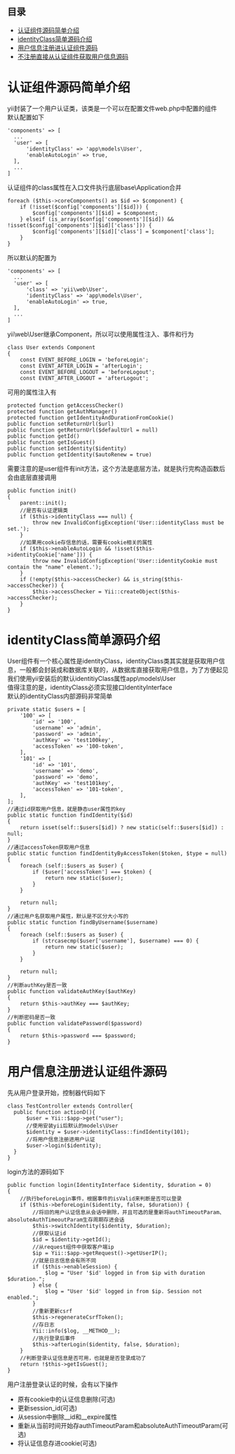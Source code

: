 ## 目录
* [认证组件源码简单介绍](#认证组件简单介绍源码)
* [identityClass简单源码介绍](#identityClass简单源码介绍)
* [用户信息注册进认证组件源码](#用户信息注册进认证组件源码)
* [不注册直接从认证组件获取用户信息源码](#不注册直接从认证组件获取用户信息源码)

# 认证组件源码简单介绍
yii封装了一个用户认证类，该类是一个可以在配置文件web.php中配置的组件  
默认配置如下
```
'components' => [
  ...
  'user' => [
      'identityClass' => 'app\models\User',
      'enableAutoLogin' => true,
  ],
  ...
]
```
认证组件的class属性在入口文件执行底层base\Application合并
```
foreach ($this->coreComponents() as $id => $component) {
    if (!isset($config['components'][$id])) {
        $config['components'][$id] = $component;
    } elseif (is_array($config['components'][$id]) && !isset($config['components'][$id]['class'])) {
        $config['components'][$id]['class'] = $component['class'];
    }
}
```
所以默认的配置为
```
'components' => [
  ...
  'user' => [
      'class' => 'yii\web\User',
      'identityClass' => 'app\models\User',
      'enableAutoLogin' => true,
  ],
  ...
]
```
yii\web\User继承Component，所以可以使用属性注入、事件和行为  
```
class User extends Component
{
    const EVENT_BEFORE_LOGIN = 'beforeLogin';
    const EVENT_AFTER_LOGIN = 'afterLogin';
    const EVENT_BEFORE_LOGOUT = 'beforeLogout';
    const EVENT_AFTER_LOGOUT = 'afterLogout';
```
可用的属性注入有  
```
protected function getAccessChecker()
protected function getAuthManager()
protected function getIdentityAndDurationFromCookie()
public function setReturnUrl($url)
public function getReturnUrl($defaultUrl = null)
public function getId()
public function getIsGuest()
public function setIdentity($identity)
public function getIdentity($autoRenew = true)
```
需要注意的是user组件有init方法，这个方法是底层方法，就是执行完构造函数后会由底层直接调用 
```
public function init()
{
    parent::init();
    //是否有认证逻辑类
    if ($this->identityClass === null) {
        throw new InvalidConfigException('User::identityClass must be set.');
    }
    //如果用cookie存信息的话，需要有cookie相关的属性
    if ($this->enableAutoLogin && !isset($this->identityCookie['name'])) {
        throw new InvalidConfigException('User::identityCookie must contain the "name" element.');
    }
    if (!empty($this->accessChecker) && is_string($this->accessChecker)) {
        $this->accessChecker = Yii::createObject($this->accessChecker);
    }
}
```
# identityClass简单源码介绍
User组件有一个核心属性是identityClass，identityClass类其实就是获取用户信息，一般都会封装成和数据库关联的，从数据库直接获取用户信息，为了方便起见我们使用yii安装后的默认identitiyClass属性app\models\User  
值得注意的是，identityClass必须实现接口IdentityInterface  
默认的identityClass内部源码非常简单  
```
private static $users = [
    '100' => [
        'id' => '100',
        'username' => 'admin',
        'password' => 'admin',
        'authKey' => 'test100key',
        'accessToken' => '100-token',
    ],
    '101' => [
        'id' => '101',
        'username' => 'demo',
        'password' => 'demo',
        'authKey' => 'test101key',
        'accessToken' => '101-token',
    ],
];
//通过id获取用户信息，就是静态user属性的key
public static function findIdentity($id)
{
    return isset(self::$users[$id]) ? new static(self::$users[$id]) : null;
}
//通过accessToken获取用户信息
public static function findIdentityByAccessToken($token, $type = null)
{
    foreach (self::$users as $user) {
        if ($user['accessToken'] === $token) {
            return new static($user);
        }
    }

    return null;
}
//通过用户名获取用户属性，默认是不区分大小写的
public static function findByUsername($username)
{
    foreach (self::$users as $user) {
        if (strcasecmp($user['username'], $username) === 0) {
            return new static($user);
        }
    }

    return null;
}
//判断authKey是否一致
public function validateAuthKey($authKey)
{
    return $this->authKey === $authKey;
}
//判断密码是否一致
public function validatePassword($password)
{
    return $this->password === $password;
}
```
# 用户信息注册进认证组件源码
先从用户登录开始，控制器代码如下  
```
class TestController extends Controller{
  public function actionD(){
      $user = Yii::$app->get("user");
      //使用安装yii后默认的models\User
      $identity = $user->identityClass::findIdentity(101);
      //将用户信息注册进用户认证
      $user->login($identity);
  }
}
```
login方法的源码如下  
```
public function login(IdentityInterface $identity, $duration = 0)
{
    //执行beforeLogin事件，根据事件的isValid来判断是否可以登录
    if ($this->beforeLogin($identity, false, $duration)) {
        //将旧的用户认证信息从会话中删除，并且可选的是重新将authTimeoutParam、absoluteAuthTimeoutParam生存周期存进会话
        $this->switchIdentity($identity, $duration);
        //获取认证id
        $id = $identity->getId();
        //从request组件中获取客户端ip
        $ip = Yii::$app->getRequest()->getUserIP();
        //就是日志信息会有所不同
        if ($this->enableSession) {
            $log = "User '$id' logged in from $ip with duration $duration.";
        } else {
            $log = "User '$id' logged in from $ip. Session not enabled.";
        }
        //重新更新csrf
        $this->regenerateCsrfToken();
        //存日志
        Yii::info($log, __METHOD__);
        //执行登录后事件
        $this->afterLogin($identity, false, $duration);
    }
    //判断登录认证信息是否可用，也就是是否登录成功了
    return !$this->getIsGuest();
}
```
用户注册登录认证的时候，会有以下操作  
- 原有cookie中的认证信息删除(可选)  
- 更新session_id(可选)  
- 从session中删除__id和__expire属性  
- 重新从当前时间开始存authTimeoutParam和absoluteAuthTimeoutParam(可选)  
- 将认证信息存进cookie(可选)  
